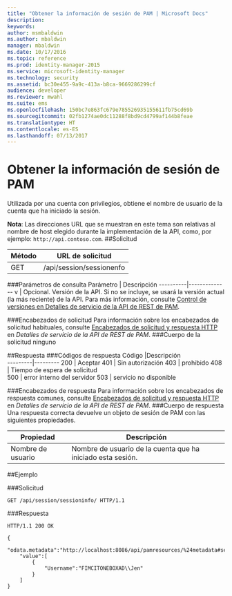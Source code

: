 ```yaml
---
title: "Obtener la información de sesión de PAM | Microsoft Docs"
description: 
keywords: 
author: msmbaldwin
ms.author: mbaldwin
manager: mbaldwin
ms.date: 10/17/2016
ms.topic: reference
ms.prod: identity-manager-2015
ms.service: microsoft-identity-manager
ms.technology: security
ms.assetid: bc30e455-9a9c-413a-b8ca-9669286299cf
audience: developer
ms.reviewer: mwahl
ms.suite: ems
ms.openlocfilehash: 150bc7e863fc679e785526935155611fb75cd69b
ms.sourcegitcommit: 02fb1274ae0dc11288f8bd9cd4799af144b8feae
ms.translationtype: HT
ms.contentlocale: es-ES
ms.lasthandoff: 07/13/2017
---
```

# <a name="get-pam-session-info"></a>Obtener la información de sesión de PAM
Utilizada por una cuenta con privilegios, obtiene el nombre de usuario de la cuenta que ha iniciado la sesión.

**Nota**: Las direcciones URL que se muestran en este tema son relativas al nombre de host elegido durante la implementación de la API, como, por ejemplo: `http://api.contoso.com`.
##<a name="request"></a>Solicitud


Método  |URL de solicitud  
---------|---------
GET     |/api/session/sessionenfo

###<a name="query-parameters"></a>Parámetros de consulta
Parámetro | Descripción
----------|--------------
v | Opcional. Versión de la API. Si no se incluye, se usará la versión actual (la más reciente) de la API. Para más información, consulte [Control de versiones en Detalles de servicio de la API de REST de PAM](privileged-access-management-rest-api-service-details.md#versioning).

###<a name="request-headers"></a>Encabezados de solicitud
Para información sobre los encabezados de solicitud habituales, consulte [Encabezados de solicitud y respuesta HTTP](privileged-access-management-rest-api-service-details.md#http-request-and-response-headers) en *Detalles de servicio de la API de REST de PAM*.
###<a name="request-body"></a>Cuerpo de la solicitud
ninguno

##<a name="response"></a>Respuesta
###<a name="response-codes"></a>Códigos de respuesta
Código  |Descripción  
---------|---------
200 | Aceptar
401 | Sin autorización
403 | prohibido
408 | Tiempo de espera de solicitud   
500 | error interno del servidor
503 | servicio no disponible

###<a name="response-headers"></a>Encabezados de respuesta
Para información sobre los encabezados de respuesta comunes, consulte [Encabezados de solicitud y respuesta HTTP](privileged-access-management-rest-api-service-details.md#http-request-and-response-headers) en *Detalles de servicio de la API de REST de PAM*.
###<a name="response-body"></a>Cuerpo de respuesta
Una respuesta correcta devuelve un objeto de sesión de PAM con las siguientes propiedades.

Propiedad| Descripción
--------|-------------
Nombre de usuario| Nombre de usuario de la cuenta que ha iniciado esta sesión.

##<a name="example"></a>Ejemplo

###<a name="request"></a>Solicitud
```
GET /api/session/sessioninfo/ HTTP/1.1
```
###<a name="response"></a>Respuesta
```
HTTP/1.1 200 OK

{
    "odata.metadata":"http://localhost:8086/api/pamresources/%24metadata#sessioninfo",
    "value":[
        {
            "Username":"FIMCITONEBOXAD\\Jen"
        }
    ]
}
```       
